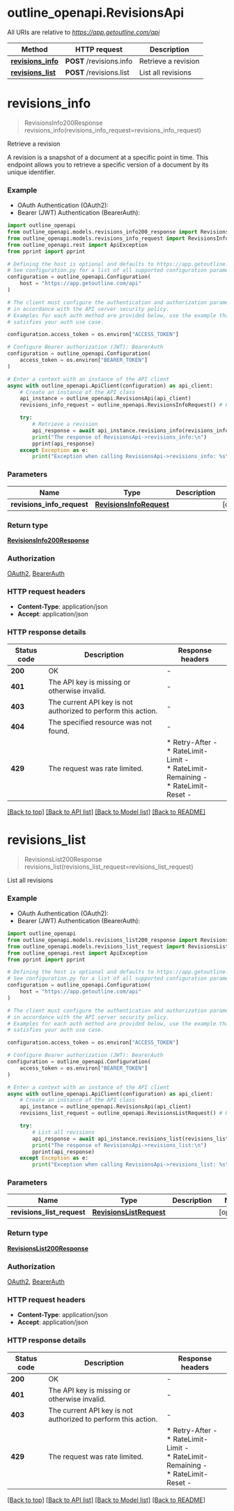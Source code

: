 # outline_openapi.RevisionsApi

All URIs are relative to *https://app.getoutline.com/api*

Method | HTTP request | Description
------------- | ------------- | -------------
[**revisions_info**](RevisionsApi.md#revisions_info) | **POST** /revisions.info | Retrieve a revision
[**revisions_list**](RevisionsApi.md#revisions_list) | **POST** /revisions.list | List all revisions


# **revisions_info**
> RevisionsInfo200Response revisions_info(revisions_info_request=revisions_info_request)

Retrieve a revision

A revision is a snapshot of a document at a specific point in time. This endpoint allows you to retrieve a specific version of a document by its unique identifier.

### Example

* OAuth Authentication (OAuth2):
* Bearer (JWT) Authentication (BearerAuth):

```python
import outline_openapi
from outline_openapi.models.revisions_info200_response import RevisionsInfo200Response
from outline_openapi.models.revisions_info_request import RevisionsInfoRequest
from outline_openapi.rest import ApiException
from pprint import pprint

# Defining the host is optional and defaults to https://app.getoutline.com/api
# See configuration.py for a list of all supported configuration parameters.
configuration = outline_openapi.Configuration(
    host = "https://app.getoutline.com/api"
)

# The client must configure the authentication and authorization parameters
# in accordance with the API server security policy.
# Examples for each auth method are provided below, use the example that
# satisfies your auth use case.

configuration.access_token = os.environ["ACCESS_TOKEN"]

# Configure Bearer authorization (JWT): BearerAuth
configuration = outline_openapi.Configuration(
    access_token = os.environ["BEARER_TOKEN"]
)

# Enter a context with an instance of the API client
async with outline_openapi.ApiClient(configuration) as api_client:
    # Create an instance of the API class
    api_instance = outline_openapi.RevisionsApi(api_client)
    revisions_info_request = outline_openapi.RevisionsInfoRequest() # RevisionsInfoRequest |  (optional)

    try:
        # Retrieve a revision
        api_response = await api_instance.revisions_info(revisions_info_request=revisions_info_request)
        print("The response of RevisionsApi->revisions_info:\n")
        pprint(api_response)
    except Exception as e:
        print("Exception when calling RevisionsApi->revisions_info: %s\n" % e)
```



### Parameters


Name | Type | Description  | Notes
------------- | ------------- | ------------- | -------------
 **revisions_info_request** | [**RevisionsInfoRequest**](RevisionsInfoRequest.md)|  | [optional] 

### Return type

[**RevisionsInfo200Response**](RevisionsInfo200Response.md)

### Authorization

[OAuth2](../README.md#OAuth2), [BearerAuth](../README.md#BearerAuth)

### HTTP request headers

 - **Content-Type**: application/json
 - **Accept**: application/json

### HTTP response details

| Status code | Description | Response headers |
|-------------|-------------|------------------|
**200** | OK |  -  |
**401** | The API key is missing or otherwise invalid. |  -  |
**403** | The current API key is not authorized to perform this action. |  -  |
**404** | The specified resource was not found. |  -  |
**429** | The request was rate limited. |  * Retry-After -  <br>  * RateLimit-Limit -  <br>  * RateLimit-Remaining -  <br>  * RateLimit-Reset -  <br>  |

[[Back to top]](#) [[Back to API list]](../README.md#documentation-for-api-endpoints) [[Back to Model list]](../README.md#documentation-for-models) [[Back to README]](../README.md)

# **revisions_list**
> RevisionsList200Response revisions_list(revisions_list_request=revisions_list_request)

List all revisions

### Example

* OAuth Authentication (OAuth2):
* Bearer (JWT) Authentication (BearerAuth):

```python
import outline_openapi
from outline_openapi.models.revisions_list200_response import RevisionsList200Response
from outline_openapi.models.revisions_list_request import RevisionsListRequest
from outline_openapi.rest import ApiException
from pprint import pprint

# Defining the host is optional and defaults to https://app.getoutline.com/api
# See configuration.py for a list of all supported configuration parameters.
configuration = outline_openapi.Configuration(
    host = "https://app.getoutline.com/api"
)

# The client must configure the authentication and authorization parameters
# in accordance with the API server security policy.
# Examples for each auth method are provided below, use the example that
# satisfies your auth use case.

configuration.access_token = os.environ["ACCESS_TOKEN"]

# Configure Bearer authorization (JWT): BearerAuth
configuration = outline_openapi.Configuration(
    access_token = os.environ["BEARER_TOKEN"]
)

# Enter a context with an instance of the API client
async with outline_openapi.ApiClient(configuration) as api_client:
    # Create an instance of the API class
    api_instance = outline_openapi.RevisionsApi(api_client)
    revisions_list_request = outline_openapi.RevisionsListRequest() # RevisionsListRequest |  (optional)

    try:
        # List all revisions
        api_response = await api_instance.revisions_list(revisions_list_request=revisions_list_request)
        print("The response of RevisionsApi->revisions_list:\n")
        pprint(api_response)
    except Exception as e:
        print("Exception when calling RevisionsApi->revisions_list: %s\n" % e)
```



### Parameters


Name | Type | Description  | Notes
------------- | ------------- | ------------- | -------------
 **revisions_list_request** | [**RevisionsListRequest**](RevisionsListRequest.md)|  | [optional] 

### Return type

[**RevisionsList200Response**](RevisionsList200Response.md)

### Authorization

[OAuth2](../README.md#OAuth2), [BearerAuth](../README.md#BearerAuth)

### HTTP request headers

 - **Content-Type**: application/json
 - **Accept**: application/json

### HTTP response details

| Status code | Description | Response headers |
|-------------|-------------|------------------|
**200** | OK |  -  |
**401** | The API key is missing or otherwise invalid. |  -  |
**403** | The current API key is not authorized to perform this action. |  -  |
**429** | The request was rate limited. |  * Retry-After -  <br>  * RateLimit-Limit -  <br>  * RateLimit-Remaining -  <br>  * RateLimit-Reset -  <br>  |

[[Back to top]](#) [[Back to API list]](../README.md#documentation-for-api-endpoints) [[Back to Model list]](../README.md#documentation-for-models) [[Back to README]](../README.md)

